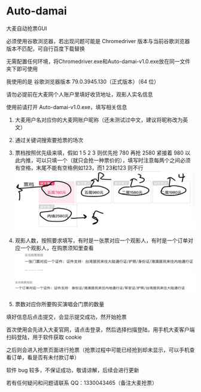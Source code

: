 # Auto-damai
大麦自动抢票GUI

必须使用谷歌浏览器，若出现问题可能是 Chromedriver 版本与当前谷歌浏览器版本不匹配，可自行百度下载替换

无需配置任何环境，将Chromedriver.exe和Auto-damai-v1.0.exe放在同一文件夹下即可使用

我使用的是 谷歌浏览器版本 79.0.3945.130（正式版本）（64 位）

请勿必提前在大麦网个人账户里填好收货地址，观影人实名信息

使用前请打开 Auto-damai-v1.0.exe，填写相关信息

1.	大麦用户名对应你的大麦网账户昵称（还未测试过中文，建议将昵称改为英文）

2.	通过关键词搜索要抢票的场次

3.	票档按照优先级来填，假如 1 5 2 3 则优先抢 780 再抢 2580 紧接着 980 以此内推，可以只填一个（就只会抢一种票价的），填写时注意每两个之间必须有空格，末尾不能有空格例如123，而1 23和123 则不行
![image](https://github.com/caijichang/Auto-damai/blob/master/picture/1.png)

4.	观影人数，按照要求填写，有时是一张票对应一个观影人，有时是一个订单对应一个观影人，在购票须知里查看
![image](https://github.com/caijichang/Auto-damai/blob/master/picture/2.png)

5.	票数对应你所要购买演唱会门票的数量

填好信息后点击提交，会显示提交成功，然开始抢票

首次使用会先进入大麦官网，请点击登录，然后选择扫描登陆，用手机大麦客户端扫码登陆，用于软件获取 cookie

之后则会进入抢票页面进行抢票（抢票过程中可能已经抢到却未显示，可以手机查看订单，看是否有未付款订单）

软件 bug 较多，不保证成功，敬请谅解，后续会进行更新

若有任何疑问和问题请联系 QQ：1330043465（备注大麦抢票）
